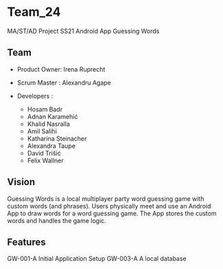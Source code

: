 # Team_24
MA/ST/AD Project SS21 Android App Guessing Words

## Team
- Product Owner: Irena Ruprecht 

- Scrum Master : Alexandru Agape

- Developers :
    - Hosam Badr
    - Adnan Karamehić
    - Khalid Nasralla
    - Amil Salihi
    - Katharina Steinacher
    - Alexandra Taupe
    - David Trišić
    - Felix Wallner
    
## Vision
Guessing Words is a local multiplayer party word guessing game with custom words (and phrases). 
Users physically meet and use an Android App to draw words for a word guessing game.
The App stores the custom words and handles the game logic.


## Features 

GW-001-A Initial Application Setup
GW-003-A A local database
